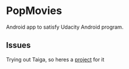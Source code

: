 # PopMovies
Android app to satisfy Udacity Android program. 

## Issues
Trying out Taiga, so heres a [project](https://tree.taiga.io/project/mfkuntz-popular-movies/) for it
